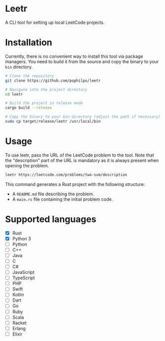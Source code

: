 # Leetr

A CLI tool for setting up local LeetCode projects.

# Installation
Currently, there is no convenient way to install this tool via package managers. You need to build it from the source and copy the binary to your `bin` directory.

```sh
# Clone the repository
git clone https://github.com/pophilpo/leetr

# Navigate into the project directory
cd leetr

# Build the project in release mode
cargo build --release

# Copy the binary to your bin directory (adjust the path if necessary)
sudo cp target/release/leetr /usr/local/bin
```

# Usage

To use leetr, pass the URL of the LeetCode problem to the tool. Note that the "description" part of the URL is mandatory as it is always present when opening the problem.
```sh
leetr https://leetcode.com/problems/two-sum/description
```
This command generates a Rust project with the following structure:
- A `README.md` file describing the problem.
- A `main.rs` file containing the initial problem code.

# Supported languages

- [x] Rust
- [x] Python 3
- [ ] Python
- [ ] C++
- [ ] Java
- [ ] C
- [ ] C#
- [ ] JavaScript
- [ ] TypeScript
- [ ] PHP
- [ ] Swift
- [ ] Kotlin
- [ ] Dart
- [ ] Go
- [ ] Ruby
- [ ] Scala
- [ ] Racket
- [ ] Erlang
- [ ] Elixir
